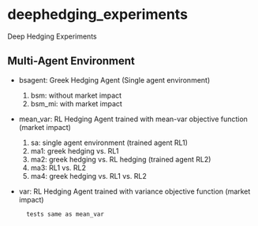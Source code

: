 # deephedging_experiments

Deep Hedging Experiments

## Multi-Agent Environment

- bsagent: Greek Hedging Agent (Single agent environment)

    1. bsm:     without market impact
    2. bsm_mi:  with market impact

- mean_var: RL Hedging Agent trained with mean-var objective function (market impact)

    1. sa:  single agent environment (trained agent RL1)
    2. ma1: greek hedging vs. RL1
    3. ma2: greek hedging vs. RL hedging (trained agent RL2)
    4. ma3: RL1 vs. RL2
    5. ma4: greek hedging vs. RL1 vs. RL2

- var: RL Hedging Agent trained with variance objective function (market impact)

        tests same as mean_var
